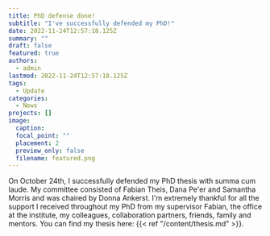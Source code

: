 ```yaml
---
title: PhD defense done!
subtitle: "I've successfully defended my PhD!"
date: 2022-11-24T12:57:18.125Z
summary: ""
draft: false
featured: true
authors:
  - admin
lastmod: 2022-11-24T12:57:18.125Z
tags:
  - Update
categories:
  - News
projects: []
image:
  caption:
  focal_point: ""
  placement: 2
  preview_only: false
  filename: featured.png
---
```

On October 24th, I successfully defended my PhD thesis with summa cum laude. My committee consisted of Fabian Theis, Dana Pe'er and Samantha Morris and was chaired by Donna Ankerst. I'm extremely thankful for all the support I received throughout my PhD from my supervisor Fabian, the office at the institute, my colleagues, collaboration partners, friends, family and mentors. You can find my thesis here: {{< ref "/content/thesis.md" >}}. 

